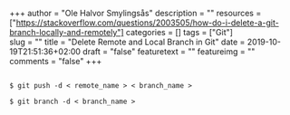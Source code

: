 +++
author = "Ole Halvor Smylingsås"
description = ""
resources = ["https://stackoverflow.com/questions/2003505/how-do-i-delete-a-git-branch-locally-and-remotely"]
categories = []
tags = ["Git"]     
slug = ""
title = "Delete Remote and Local Branch in Git"
date = 2019-10-19T21:51:36+02:00
draft = "false"
featuretext = ""
featureimg = ""
comments = "false"
+++

<code>
$ git push -d < remote_name > < branch_name > <br />
$ git branch -d < branch_name >
</code>